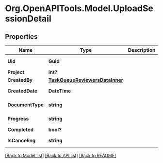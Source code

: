 
# Org.OpenAPITools.Model.UploadSessionDetail

## Properties

Name | Type | Description | Notes
------------ | ------------- | ------------- | -------------
**Uid** | **Guid** |  | [optional] [readonly] 
**Project** | **int?** |  | [optional] 
**CreatedBy** | [**TaskQueueReviewersDataInner**](TaskQueueReviewersDataInner.md) |  | 
**CreatedDate** | **DateTime** |  | [optional] [readonly] 
**DocumentType** | **string** |  | [optional] [readonly] 
**Progress** | **string** |  | [optional] [readonly] 
**Completed** | **bool?** |  | [optional] 
**IsCanceling** | **string** |  | [optional] [readonly] 

[[Back to Model list]](../README.md#documentation-for-models)
[[Back to API list]](../README.md#documentation-for-api-endpoints)
[[Back to README]](../README.md)


